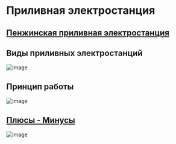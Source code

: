 # Приливная электростанция

## [Пенжинская приливная электростанция](https://dzen.ru/media/id/5e31aa147d508d4055d24fc4/budet-li-postroen-proekt-veka-penjinskaia-prilivnaia-elektrostanciia-buduscee-mirovoi-energetiki-v-rukah-rossii-6300a0e8a28a920bbec2c3c7)

## Виды приливных электростанций

![image](https://user-images.githubusercontent.com/90931685/192258683-433d4f55-c375-4fa5-842c-fd34098db0a2.png)

## Принцип работы 

![image](https://user-images.githubusercontent.com/90931685/192258977-53df6de0-fffd-45b4-a90d-b0a96255d18e.png)

## [Плюсы - Минусы](https://alter220.ru/voda/prilivnye-elektrostantsii.html)

![image](https://user-images.githubusercontent.com/90931685/192259128-f0e6941c-3a0c-48de-b6f1-c7448d1eb515.png)


